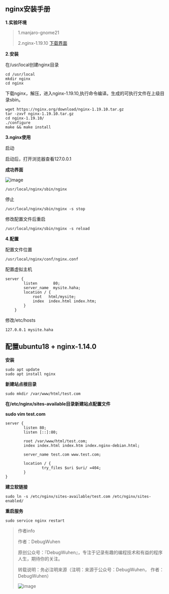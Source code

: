## nginx安装手册

**1.实验环境**

>1.manjaro-gnome21
>
>2.nginx-1.19.10 [下载界面](https://nginx.org/en/download.html)
>

**2.安装**

在/usr/local创建nginx目录

```
cd /usr/local
mkdir nginx
cd nginx
```

下载nginx，解压，进入nginx-1.19.10,执行命令编译。生成的可执行文件在上级目录sbin。

```
wget https://nginx.org/download/nginx-1.19.10.tar.gz
tar -zxvf nginx-1.19.10.tar.gz
cd nginx-1.19.10/ 
./configure
make && make install
```

**3.nginx使用**

启动

启动后，打开浏览器查看127.0.0.1

**成功界面**

![image](https://user-images.githubusercontent.com/48900845/115152209-c1b5df00-a0a2-11eb-8564-e73258255bdd.png)


```
/usr/local/nginx/sbin/nginx
```

停止

```
/usr/local/nginx/sbin/nginx -s stop
```

修改配置文件后重启

```
/usr/local/nginx/sbin/nginx -s reload
```

**4.配置**

配置文件位置

```
/usr/local/nginx/conf/nginx.conf
```

配置虚拟主机

```
server {
        listen       80;
        server_name  mysite.haha;
        location / {
            root   html/mysite;
            index  index.html index.htm;
        }
    }
```

修改/etc/hosts

```
127.0.0.1 mysite.haha
```

## 配置ubuntu18 + nginx-1.14.0

**安装**

```
sudo apt update
sudo apt install nginx
```

**新建站点根目录**

```
sudo mkdir /var/www/html/test.com
```

**在/etc/nginx/sites-available目录新建站点配置文件**

**sudo vim test.com**

```
server {
        listen 80;
        listen [::]:80;

        root /var/www/html/test.com;
        index index.html index.htm index.nginx-debian.html;

        server_name test.com www.test.com;

        location / {
                try_files $uri $uri/ =404;
        }
}

```

**建立软链接**

```
sudo ln -s /etc/nginx/sites-available/test.com /etc/nginx/sites-enabled/
```

**重启服务**

```
sudo service nginx restart
```


>作者info
>
>作者：DebugWuhen
>
>原创公众号：『DebugWuhen』，专注于记录有趣的编程技术和有益的程序人生，期待你的关注。
>
>转载说明：务必注明来源（注明：来源于公众号：DebugWuhen， 作者：DebugWuhen）
>
>![image](https://user-images.githubusercontent.com/48900845/112752163-3b0e6480-9004-11eb-899d-66ddef749c2b.png)



